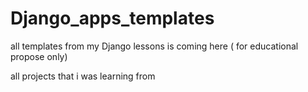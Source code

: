 # Django_apps_templates
all templates from my Django lessons is coming here ( for educational propose only)

all projects that i was learning from 
